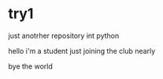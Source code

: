# try1
just anotrher repository
int python 

hello i'm a student just joining the club nearly

bye the world

